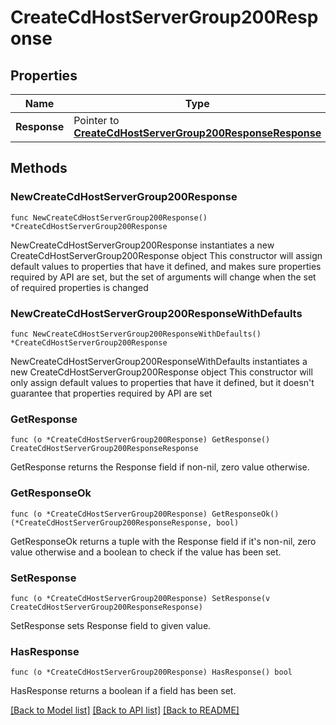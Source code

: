 # CreateCdHostServerGroup200Response

## Properties

Name | Type | Description | Notes
------------ | ------------- | ------------- | -------------
**Response** | Pointer to [**CreateCdHostServerGroup200ResponseResponse**](CreateCdHostServerGroup200ResponseResponse.md) |  | [optional] 

## Methods

### NewCreateCdHostServerGroup200Response

`func NewCreateCdHostServerGroup200Response() *CreateCdHostServerGroup200Response`

NewCreateCdHostServerGroup200Response instantiates a new CreateCdHostServerGroup200Response object
This constructor will assign default values to properties that have it defined,
and makes sure properties required by API are set, but the set of arguments
will change when the set of required properties is changed

### NewCreateCdHostServerGroup200ResponseWithDefaults

`func NewCreateCdHostServerGroup200ResponseWithDefaults() *CreateCdHostServerGroup200Response`

NewCreateCdHostServerGroup200ResponseWithDefaults instantiates a new CreateCdHostServerGroup200Response object
This constructor will only assign default values to properties that have it defined,
but it doesn't guarantee that properties required by API are set

### GetResponse

`func (o *CreateCdHostServerGroup200Response) GetResponse() CreateCdHostServerGroup200ResponseResponse`

GetResponse returns the Response field if non-nil, zero value otherwise.

### GetResponseOk

`func (o *CreateCdHostServerGroup200Response) GetResponseOk() (*CreateCdHostServerGroup200ResponseResponse, bool)`

GetResponseOk returns a tuple with the Response field if it's non-nil, zero value otherwise
and a boolean to check if the value has been set.

### SetResponse

`func (o *CreateCdHostServerGroup200Response) SetResponse(v CreateCdHostServerGroup200ResponseResponse)`

SetResponse sets Response field to given value.

### HasResponse

`func (o *CreateCdHostServerGroup200Response) HasResponse() bool`

HasResponse returns a boolean if a field has been set.


[[Back to Model list]](../README.md#documentation-for-models) [[Back to API list]](../README.md#documentation-for-api-endpoints) [[Back to README]](../README.md)


